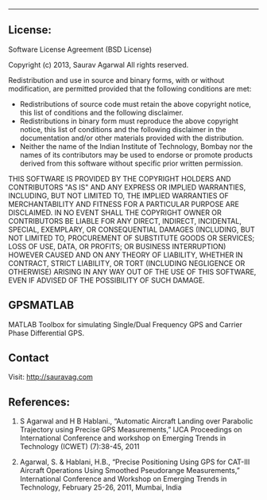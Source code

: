 ---------------------------------------
License:
----------------------------------------
Software License Agreement (BSD License)

  Copyright (c) 2013, Saurav Agarwal
  All rights reserved.

  Redistribution and use in source and binary forms, with or without
  modification, are permitted provided that the following conditions
  are met:

   * Redistributions of source code must retain the above copyright
     notice, this list of conditions and the following disclaimer.
   * Redistributions in binary form must reproduce the above
     copyright notice, this list of conditions and the following
     disclaimer in the documentation and/or other materials provided
     with the distribution.
   * Neither the name of the Indian Institute of Technology, Bombay nor the names of its
     contributors may be used to endorse or promote products derived
     from this software without specific prior written permission.

  THIS SOFTWARE IS PROVIDED BY THE COPYRIGHT HOLDERS AND CONTRIBUTORS
  "AS IS" AND ANY EXPRESS OR IMPLIED WARRANTIES, INCLUDING, BUT NOT
  LIMITED TO, THE IMPLIED WARRANTIES OF MERCHANTABILITY AND FITNESS
  FOR A PARTICULAR PURPOSE ARE DISCLAIMED. IN NO EVENT SHALL THE
  COPYRIGHT OWNER OR CONTRIBUTORS BE LIABLE FOR ANY DIRECT, INDIRECT,
  INCIDENTAL, SPECIAL, EXEMPLARY, OR CONSEQUENTIAL DAMAGES (INCLUDING,
  BUT NOT LIMITED TO, PROCUREMENT OF SUBSTITUTE GOODS OR SERVICES;
  LOSS OF USE, DATA, OR PROFITS; OR BUSINESS INTERRUPTION) HOWEVER
  CAUSED AND ON ANY THEORY OF LIABILITY, WHETHER IN CONTRACT, STRICT
  LIABILITY, OR TORT (INCLUDING NEGLIGENCE OR OTHERWISE) ARISING IN
  ANY WAY OUT OF THE USE OF THIS SOFTWARE, EVEN IF ADVISED OF THE
  POSSIBILITY OF SUCH DAMAGE.


GPSMATLAB
----------------------------------------
MATLAB Toolbox for simulating Single/Dual Frequency GPS and Carrier Phase Differential GPS. 

Contact
----------------------------------------
Visit: http://sauravag.com

References:
----------------------------------------
1. S Agarwal and H B Hablani., “Automatic Aircraft Landing over Parabolic Trajectory using Precise GPS Measurements,” IJCA Proceedings on International Conference and workshop on Emerging Trends in Technology (ICWET) (7):38-45, 2011 

2. Agarwal, S. & Hablani, H.B., “Precise Positioning Using GPS for CAT-III Aircraft Operations Using Smoothed Pseudorange Measurements,” International Conference and Workshop on Emerging Trends in Technology, February 25-26, 2011, Mumbai, India 
